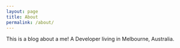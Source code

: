 ```yaml
---
layout: page
title: About
permalink: /about/
---
```


This is a blog about a me! A Developer living in Melbourne, Australia.